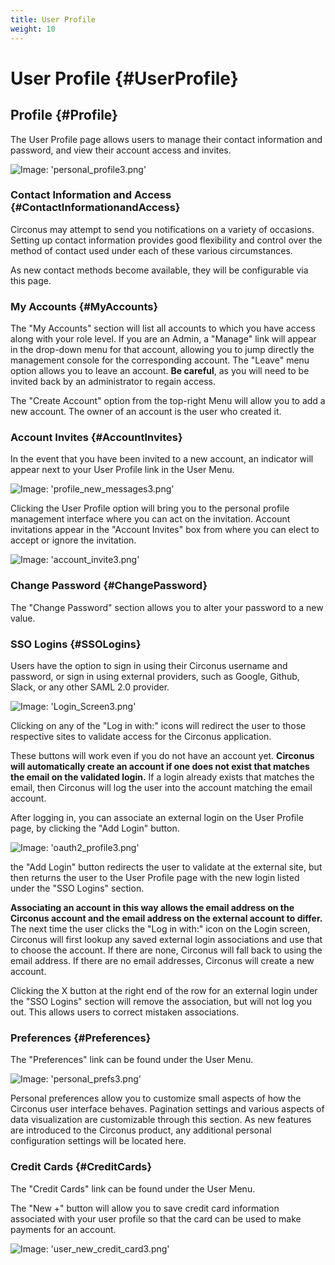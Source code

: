 ```yaml
---
title: User Profile
weight: 10
---
```


# User Profile {#UserProfile}

## Profile {#Profile}

The User Profile page allows users to manage their contact information and password, and view their account access and invites.

![Image: 'personal_profile3.png'](/images/circonus/personal_profile3.png)

### Contact Information and Access {#ContactInformationandAccess}
Circonus may attempt to send you notifications on a variety of occasions.  Setting up contact information provides good flexibility and control over the method of contact used under each of these various circumstances.

As new contact methods become available, they will be configurable via this page.

### My Accounts {#MyAccounts}
The "My Accounts" section will list all accounts to which you have access along with your role level. If you are an Admin, a "Manage" link will appear in the drop-down menu for that account, allowing you to jump directly the management console for the corresponding account.  The "Leave" menu option allows you to leave an account. **Be careful**, as you will need to be invited back by an administrator to regain access.

The "Create Account" option from the top-right Menu will allow you to add a new account. The owner of an account is the user who created it.

### Account Invites {#AccountInvites}
In the event that you have been invited to a new account, an indicator will appear next to your User Profile link in the User Menu.

![Image: 'profile_new_messages3.png'](/images/circonus/profile_new_messages3.png)

Clicking the User Profile option will bring you to the personal profile management interface where you can act on the invitation.  Account invitations appear in the "Account Invites" box from where you can elect to accept or ignore the invitation.

![Image: 'account_invite3.png'](/images/circonus/account_invite3.png)

### Change Password {#ChangePassword}
The "Change Password" section allows you to alter your password to a new value.

### SSO Logins {#SSOLogins}
Users have the option to sign in using their Circonus username and password, or sign in using external providers, such as Google, Github, Slack, or any other SAML 2.0 provider.

![Image: 'Login_Screen3.png'](/images/circonus/Login_Screen3.png)

Clicking on any of the "Log in with:" icons will redirect the user to those respective sites to validate access for the Circonus application.

These buttons will work even if you do not have an account yet. **Circonus will automatically create an account if one does not exist that matches the email on the validated login.** If a login already exists that matches the email, then Circonus will log the user into the account matching the email account.

After logging in, you can associate an external login on the User Profile page, by clicking the "Add Login" button.

![Image: 'oauth2_profile3.png'](/images/circonus/oauth2_profile3.png)

the "Add Login" button redirects the user to validate at the external site, but then returns the user to the User Profile page with the new login listed under the "SSO Logins" section.

**Associating an account in this way allows the email address on the Circonus account and the email address on the external account to differ.** The next time the user clicks the "Log in with:" icon on the Login screen, Circonus will first lookup any saved external login associations and use that to choose the account. If there are none, Circonus will fall back to using the email address. If there are no email addresses, Circonus will create a new account.

Clicking the X button at the right end of the row for an external login under the "SSO Logins" section will remove the association, but will not log you out. This allows users to correct mistaken associations.

### Preferences {#Preferences}
The "Preferences" link can be found under the User Menu.

![Image: 'personal_prefs3.png'](/images/circonus/personal_prefs3.png)

Personal preferences allow you to customize small aspects of how the Circonus user interface behaves.  Pagination settings and various aspects of data visualization are customizable through this section.  As new features are introduced to the Circonus product, any additional personal configuration settings will be located here.

### Credit Cards {#CreditCards}
The "Credit Cards" link can be found under the User Menu.

The "New +" button will allow you to save credit card information associated with your user profile so that the card can be used to make payments for an account.

![Image: 'user_new_credit_card3.png'](/images/circonus/user_new_credit_card3.png)

